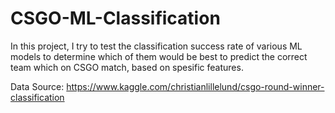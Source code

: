 # CSGO-ML-Classification

In this project, I try to test the classification success rate of various ML models to determine which of them would be best to predict the correct team which on  CSGO match, based on spesific features.

Data Source: https://www.kaggle.com/christianlillelund/csgo-round-winner-classification
